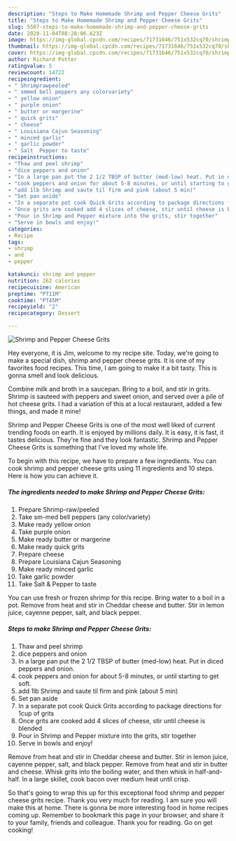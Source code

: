 ```yaml
---
description: "Steps to Make Homemade Shrimp and Pepper Cheese Grits"
title: "Steps to Make Homemade Shrimp and Pepper Cheese Grits"
slug: 5507-steps-to-make-homemade-shrimp-and-pepper-cheese-grits
date: 2020-11-04T08:28:06.623Z
image: https://img-global.cpcdn.com/recipes/71731646/751x532cq70/shrimp-and-pepper-cheese-grits-recipe-main-photo.jpg
thumbnail: https://img-global.cpcdn.com/recipes/71731646/751x532cq70/shrimp-and-pepper-cheese-grits-recipe-main-photo.jpg
cover: https://img-global.cpcdn.com/recipes/71731646/751x532cq70/shrimp-and-pepper-cheese-grits-recipe-main-photo.jpg
author: Richard Potter
ratingvalue: 5
reviewcount: 14722
recipeingredient:
- " Shrimprawpeeled"
- " smmed bell peppers any colorvariety"
- " yellow onion"
- " purple onion"
- " butter or margerine"
- " quick grits"
- " cheese"
- " Louisiana Cajun Seasoning"
- " minced garlic"
- " garlic powder"
- " Salt  Pepper to taste"
recipeinstructions:
- "Thaw and peel shrimp"
- "dice peppers and onion"
- "In a large pan put the 2 1/2 TBSP of butter (med-low) heat. Put in diced peppers and onion."
- "cook peppers and onion for about 5-8 minutes, or until starting to get soft."
- "add 1lb Shrimp and saute til firm and pink (about 5 min)"
- "Set pan aside"
- "In a separate pot cook Quick Grits according to package directions for 1cup of grits"
- "Once grits are cooked add 4 slices of cheese, stir until cheese is blended"
- "Pour in Shrimp and Pepper mixture into the grits, stir together"
- "Serve in bowls and enjoy!"
categories:
- Recipe
tags:
- shrimp
- and
- pepper

katakunci: shrimp and pepper 
nutrition: 262 calories
recipecuisine: American
preptime: "PT11M"
cooktime: "PT45M"
recipeyield: "2"
recipecategory: Dessert

---
```



![Shrimp and Pepper Cheese Grits](https://img-global.cpcdn.com/recipes/71731646/751x532cq70/shrimp-and-pepper-cheese-grits-recipe-main-photo.jpg)

Hey everyone, it is Jim, welcome to my recipe site. Today, we're going to make a special dish, shrimp and pepper cheese grits. It is one of my favorites food recipes. This time, I am going to make it a bit tasty. This is gonna smell and look delicious.

Combine milk and broth in a saucepan. Bring to a boil, and stir in grits. Shrimp is sauteed with peppers and sweet onion, and served over a pile of hot cheese grits. I had a variation of this at a local restaurant, added a few things, and made it mine!

Shrimp and Pepper Cheese Grits is one of the most well liked of current trending foods on earth. It is enjoyed by millions daily. It is easy, it is fast, it tastes delicious. They're fine and they look fantastic. Shrimp and Pepper Cheese Grits is something that I've loved my whole life.


To begin with this recipe, we have to prepare a few ingredients. You can cook shrimp and pepper cheese grits using 11 ingredients and 10 steps. Here is how you can achieve it.

<!--inarticleads1-->

##### The ingredients needed to make Shrimp and Pepper Cheese Grits:

1. Prepare  Shrimp-raw/peeled
1. Take  sm-med bell peppers (any color/variety)
1. Make ready  yellow onion
1. Take  purple onion
1. Make ready  butter or margerine
1. Make ready  quick grits
1. Prepare  cheese
1. Prepare  Louisiana Cajun Seasoning
1. Make ready  minced garlic
1. Take  garlic powder
1. Take  Salt &amp; Pepper to taste


You can use fresh or frozen shrimp for this recipe. Bring water to a boil in a pot. Remove from heat and stir in Cheddar cheese and butter. Stir in lemon juice, cayenne pepper, salt, and black pepper. 

<!--inarticleads2-->

##### Steps to make Shrimp and Pepper Cheese Grits:

1. Thaw and peel shrimp
1. dice peppers and onion
1. In a large pan put the 2 1/2 TBSP of butter (med-low) heat. Put in diced peppers and onion.
1. cook peppers and onion for about 5-8 minutes, or until starting to get soft.
1. add 1lb Shrimp and saute til firm and pink (about 5 min)
1. Set pan aside
1. In a separate pot cook Quick Grits according to package directions for 1cup of grits
1. Once grits are cooked add 4 slices of cheese, stir until cheese is blended
1. Pour in Shrimp and Pepper mixture into the grits, stir together
1. Serve in bowls and enjoy!


Remove from heat and stir in Cheddar cheese and butter. Stir in lemon juice, cayenne pepper, salt, and black pepper. Remove from heat and stir in butter and cheese. Whisk grits into the boiling water, and then whisk in half-and-half. In a large skillet, cook bacon over medium heat until crisp. 

So that's going to wrap this up for this exceptional food shrimp and pepper cheese grits recipe. Thank you very much for reading. I am sure you will make this at home. There is gonna be more interesting food in home recipes coming up. Remember to bookmark this page in your browser, and share it to your family, friends and colleague. Thank you for reading. Go on get cooking!
